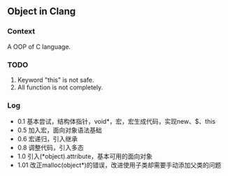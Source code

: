 Object in Clang
---

### Context
A OOP of C language.

### TODO
1. Keyword "this" is not safe.
2. All function is not completely.

### Log
* 0.1 基本尝试，结构体指针，void*，宏，宏生成代码，实现new、$、this
* 0.5 加入宏，面向对象语法基础
* 0.6 宏递归，引入继承
* 0.8 调整代码，引入多态
* 1.0 引入(*object).attribute，基本可用的面向对象
* 1.01 改正malloc(object*)的错误，改进使用子类却需要手动添加父类的问题
